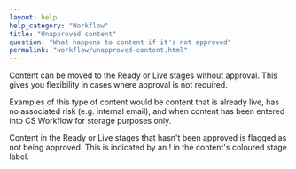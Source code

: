 ```yaml
---
layout: help
help_category: "Workflow"
title: "Unapproved content"
question: "What happens to content if it's not approved"
permalink: "workflow/unapproved-content.html"
---
```


Content can be moved to the Ready or Live stages without approval. This
gives you flexibility in cases where approval is not required.

Examples of this type of content
would be content that is already live, has no associated risk (e.g.
internal email), and when content has been entered into CS Workflow for
storage purposes only.

Content in the Ready or Live stages that hasn\'t been approved is
flagged as not being approved. This is indicated by an ! in the
content\'s coloured stage label.